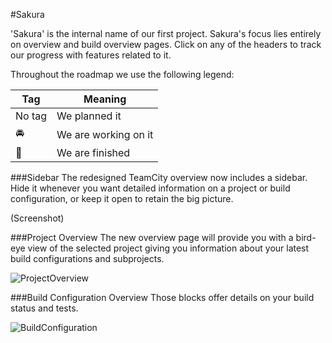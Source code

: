 #Sakura

'Sakura' is the internal name of our first project. Sakura's focus lies entirely on 
overview and build overview pages. 
Click on any of the headers to track our progress with features related to it.

Throughout the roadmap we use the following legend:

|  Tag                  |         Meaning      |
|-----------------------|----------------------|
| No tag                | We planned it        |
| :oncoming_automobile: | We are working on it |
| :checkered_flag:      | We are finished      |

###Sidebar
The redesigned TeamCity overview now includes a sidebar. Hide it whenever you want
detailed information on a project or build configuration, or keep it open to retain 
the big picture. 

(Screenshot)

###Project Overview 
The new overview page will provide you with a bird-eye view of the selected project
giving you information about your latest build configurations and subprojects. 

![ProjectOverview](file:///Users/jetbrains/Desktop/Project%20overview%20Text/project_overview1.png)


###Build Configuration Overview
Those blocks offer details on your build status and tests.

![BuildConfiguration](file:///Users/jetbrains/Desktop/Screen%20Shot%202019-02-22%20at%2015.33.07%20copy.png)


